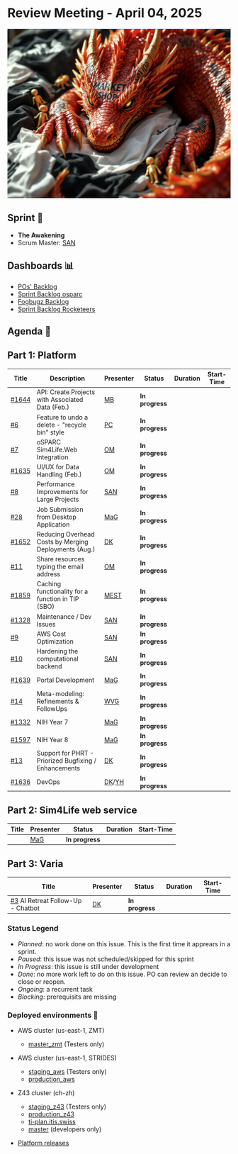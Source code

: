 # Review Meeting - April 04, 2025

![screenshot](./images/the_awakening_visual.jpg)

## Sprint 🏃

- **The Awakening**
- Scrum Master: [SAN]

## Dashboards 📊

- [POs' Backlog](https://github.com/orgs/ITISFoundation/projects/15/views/14)
- [Sprint Backlog osparc](https://github.com/orgs/ITISFoundation/projects/15/views/11)
- [Fogbugz Backlog](https://z43.manuscript.com/login?dest=%2ff%2ffilters%2f1502%2f00-Sim4Life-WEB-FB-Backlog)
- [Sprint Backlog Rocketeers](https://git.speag.com/oSparc/osparc-s4l/-/boards?milestone_title=Started)

## Agenda 📝

## Part 1: Platform

| Title   | Description                                           | Presenter | Status          | Duration | Start-Time |
| ------- | ----------------------------------------------------- | --------- | --------------- | -------- | ---------- |
| [#1644] | API: Create Projects with Associated Data (Feb.)      | [MB]      | **In progress** |          |            |
| [#6]    | Feature to undo a delete - "recycle bin" style        | [PC]      | **In progress** |          |            |
| [#7]    | oSPARC Sim4Life.Web Integration                       | [OM]      | **In progress** |          |            |
| [#1635] | UI/UX for Data Handling (Feb.)                        | [OM]      | **In progress** |          |            |
| [#8]    | Performance Improvements for Large Projects           | [SAN]     | **In progress** |          |            |
| [#28]   | Job Submission from Desktop Application               | [MaG]     | **In progress** |          |            |
| [#1652] | Reducing Overhead Costs by Merging Deployments (Aug.) | [DK]      | **In progress** |          |            |
| [#11]   | Share resources typing the email address              | [OM]      | **In progress** |          |            |
| [#1859] | Caching functionality for a function in TIP (SBO)     | [MEST]    | **In progress** |          |            |
| [#1328] | Maintenance / Dev Issues                              | [SAN]     | **In progress** |          |            |
| [#9]    | AWS Cost Optimization                                 | [SAN]     | **In progress** |          |            |
| [#10]   | Hardening the computational backend                   | [SAN]     | **In progress** |          |            |
| [#1639] | Portal Development                                    | [MaG]     | **In progress** |          |            |
| [#14]   | Meta-modeling: Refinements & FollowUps                | [WVG]     | **In progress** |          |            |
| [#1332] | NIH Year 7                                            | [MaG]     | **In progress** |          |            |
| [#1597] | NIH Year 8                                            | [MaG]     | **In progress** |          |            |
| [#13]   | Support for PHRT - Priorized Bugfixing / Enhancements | [DK]      | **In progress** |          |            |
| [#1636] | DevOps                                                | [DK]/[YH] | **In progress** |          |            |

## Part 2: Sim4Life web service

| Title | Presenter | Status          | Duration | Start-Time |
| ----- | --------- | --------------- | -------- | ---------- |
|       | [MaG]     | **In progress** |          |            |

## Part 3: Varia

| Title                               | Presenter | Status          | Duration | Start-Time |
| ----------------------------------- | --------- | --------------- | -------- | ---------- |
| [#3] AI Retreat Follow-Up - Chatbot | [DK]      | **In progress** |          |            |

[#1328]: https://github.com/ITISFoundation/osparc-issues/issues/1328
[#1332]: https://github.com/ITISFoundation/osparc-issues/issues/1332
[#1597]: https://github.com/ITISFoundation/osparc-issues/issues/1597
[#1635]: https://github.com/ITISFoundation/osparc-issues/issues/1635
[#1636]: https://github.com/ITISFoundation/osparc-issues/issues/1636
[#1639]: https://github.com/ITISFoundation/osparc-issues/issues/1639
[#1644]: https://github.com/ITISFoundation/osparc-issues/issues/1644
[#1652]: https://github.com/ITISFoundation/osparc-issues/issues/1652
[#1859]: https://github.com/ITISFoundation/osparc-issues/issues/1859
[#3]: https://github.com/ITISFoundation/private-issues/issues/3
[#6]: https://github.com/ITISFoundation/private-issues/issues/6
[#7]: https://github.com/ITISFoundation/private-issues/issues/7
[#8]: https://github.com/ITISFoundation/private-issues/issues/8
[#9]: https://github.com/ITISFoundation/private-issues/issues/9
[#10]: https://github.com/ITISFoundation/private-issues/issues/10
[#11]: https://github.com/ITISFoundation/private-issues/issues/11
[#13]: https://github.com/ITISFoundation/private-issues/issues/13
[#14]: https://github.com/ITISFoundation/private-issues/issues/14
[#28]: https://github.com/ITISFoundation/private-issues/issues/28
[#209003]: https://z43.manuscript.com/f/cases/209003/VIP-Models
[ANE]: https://github.com/GitHK
[BL]: https://github.com/dyollb
[DK]: https://github.com/mrnicegyu11
[EI]: https://github.com/elisabettai
[EN]: https://github.com/esraneufeld
[GCR]: https://github.com/giancarloromeo
[IP]: https://github.com/ignapas
[JGO]: https://github.com/JavierGOrdonnez
[JQU]: https://github.com/jsaq007
[MaG]: https://github.com/mguidon
[MB]: https://github.com/bisgaard-itis
[MD]: https://github.com/matusdrobuliak66
[MEST]: https://github.com/Konohana0608
[OM]: https://github.com/odeimaiz
[PC]: https://github.com/pcrespov
[SAN]: https://github.com/sanderegg
[SB]: https://github.com/sbenkler
[SCA]: https://github.com/SCA-ZMT
[TN]: https://github.com/newton1985
[WVG]: https://github.com/wvangeit
[YH]: https://github.com/YuryHrytsuk

### Status Legend

- _Planned_: no work done on this issue. This is the first time it apprears in a sprint.
- _Paused_: this issue was not scheduled/skipped for this sprint
- _In Progress_: this issue is still under development
- _Done_: no more work left to do on this issue. PO can review an decide to close or reopen.
- _Ongoing_: a recurrent task
- _Blocking_: prerequisits are missing

### Deployed environments 🚀

- AWS cluster (us-east-1, ZMT)
  - [master_zmt](https://sim4life.io) (Testers only)
- AWS cluster (us-east-1, STRIDES)
  - [staging_aws](https://staging.osparc.io) (Testers only)
  - [production_aws](https://osparc.io)
- Z43 cluster (ch-zh)

  - [staging_z43](http://osparc-staging.speag.com) (Testers only)
  - [production_z43](http://osparc.speag.com)
  - [ti-plan.itis.swiss](http://ti-plan.itis.swiss)
  - [master](https://osparc-master.speag.com) (developers only)

- [Platform releases](https://github.com/ITISFoundation/osparc-simcore/releases)
